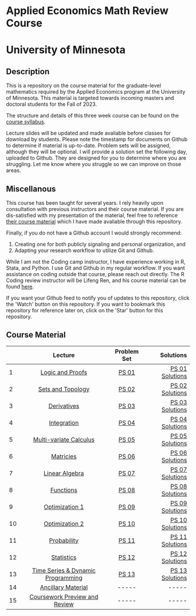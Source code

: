 # Applied Economics Math Review Course
# University of Minnesota

## Description

This is a repository on the course material for the graduate-level mathematics required by the Applied Economics program at the University of Minnesota. 
This material is targeted towards incoming masters and doctoral students for the Fall of 2023. 

The structure and details of this three week course can be found on the [course syllabus](00_syllabus_math_review_2023.pdf). 

Lecture slides will be updated and made avaliable before classes for download by students. Please note the timestamp for documents on Github to determine if material is up-to-date. 
Problem sets will be assigned, although they will be optional. I will provide a solution set the following day, uploaded to Github. They are designed for you to determine where you are struggling. 
Let me know where you struggle so we can improve on those areas. 

## Miscellanous 

This course has been taught for several years. I rely heavily upon consultation with previous instructors and their course material. 
If you are dis-satisfied with my presentation of the material, feel free to reference [their course material](/past_material/) which I have made avaliable through this repository. 

Finally, if you do not have a Github account I would strongly recommend:

1. Creating one for both publicly signaling and personal organization, and
2. Adapting your research workflow to utilize Git and Github.

While I am not the Coding camp instructor, I have experience working in R, Stata, and Python. I use Git and Github in my regular workflow. If you want assistance on coding outside that course, please reach out directly. The R Coding review instructor will be Lifeng Ren, and his course material can be found [here](https://github.com/lfr00154/R-review2023).

If you want your Github feed to notify you of updates to this repository, click the 'Watch' button on this repository. If you want to bookmark this repository for reference later on, click on the 'Star' button for this repository.

## Course Material

|       | **Lecture** | **Problem Set** | **Solutions** | 
| :---        |    :----:   |   :----:   |    ---: |
| 1       |    [Logic and Proofs](/lectures/01_lecture_logic_&_proofs.pdf)   |   [PS 01](/problem_sets/01_problem_set.pdf)   |    [PS 01 Solutions](/problem_sets/01_problem_set_solutions.pdf) |
| 2       |    [Sets and Topology](/lectures/02_lecture_sets_&_topology.pdf)   |   [PS 02](/problem_sets/02_problem_set.pdf)   |    [PS 02 Solutions](/problem_sets/02_problem_set_solutions.pdf) |
| 3       |    [Derivatives](/lectures/03_lecture_derivatives.pdf)   |   [PS 03](/problem_sets/03_problem_set.pdf)   |    [PS 03 Solutions](/problem_sets/03_problem_set_solutions.pdf) |
| 4       |    [Integration](/lectures/04_lecture_integration.pdf)   |   [PS 04](/problem_sets/04_problem_set.pdf)   |    [PS 04 Solutions](/problem_sets/04_problem_set_solutions.pdf) |
| 5       |    [Multi-variate Calculus](/lectures/05_lecture_mutlivariate_calculus.pdf)   |   [PS 05](/problem_sets/05_problem_set.pdf)   |    [PS 05 Solutions](/problem_sets/05_problem_set_solutions.pdf) |
| 6       |    [Matricies](/lectures/07_lecture_matricies.pdf)   |   [PS 06](/problem_sets/06_problem_set.pdf)   |    [PS 06 Solutions](/problem_sets/06_problem_set_solutions.pdf) |
| 7       |    [Linear Algebra](/lectures/08_lecture_linear_algebra.pdf)   |  [PS 07](/problem_sets/07_problem_set.pdf)   |    [PS 07 Solutions](/problem_sets/07_problem_set_solutions.pdf) |
| 8       |    [Functions](/lectures/08_lecture_funcitons.pdf)   |   [PS 08](/problem_sets/08_problem_set.pdf)   |    [PS 08 Solutions](/problem_sets/06_problem_set_solutions.pdf) |
| 9       |    [Optimization 1](/lectures/09_lecture_optimization.pdf)   |   [PS 09](/problem_sets/09_problem_set.pdf)   |    [PS 09 Solutions](/problem_sets/09_problem_set_solutions.pdf) |
| 10       |    [Optimization 2](/lectures/10_lecture_optimization.pdf)   |   [PS 10](/problem_sets/10_problem_set.pdf)   |    [PS 10 Solutions](/problem_sets/10_problem_set_solutions.pdf) |
| 11       |    [Probability](/lectures/11_lecture_probability.pdf)   |   [PS 11](/problem_sets/11_problem_set.pdf)   |    [PS 11 Solutions](/problem_sets/11_problem_set_solutions.pdf) |
| 12       |    [Statistics](/lectures/12_lecture_statistics.pdf)   |   [PS 12](/problem_sets/12_problem_set.pdf)   |    [PS 12 Solutions](/problem_sets/12_problem_set_solutions.pdf) |
| 13       |    [Time Series & Dynamic Programming](/lectures/13_lecture_time_series_&_dynamic_programming.pdf)   |   [PS 13](/problem_sets/13_problem_set.pdf)   |    [PS 13 Solutions](/problem_sets/13_problem_set_solutions.pdf) |
| 14       |    [Ancillary Material](/lectures/14_lecture_ancillary_material.pdf)   |   -----  |   ----- |
| 15       |    [Coursework Preview and Review](/lectures/15_lecture_preview_&_review.pdf)   |   -----   |    ----- |

